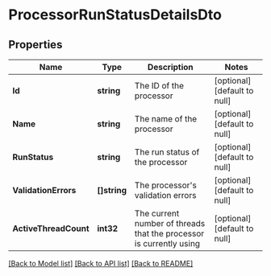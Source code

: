 # ProcessorRunStatusDetailsDto

## Properties
Name | Type | Description | Notes
------------ | ------------- | ------------- | -------------
**Id** | **string** | The ID of the processor | [optional] [default to null]
**Name** | **string** | The name of the processor | [optional] [default to null]
**RunStatus** | **string** | The run status of the processor | [optional] [default to null]
**ValidationErrors** | **[]string** | The processor&#39;s validation errors | [optional] [default to null]
**ActiveThreadCount** | **int32** | The current number of threads that the processor is currently using | [optional] [default to null]

[[Back to Model list]](../README.md#documentation-for-models) [[Back to API list]](../README.md#documentation-for-api-endpoints) [[Back to README]](../README.md)


